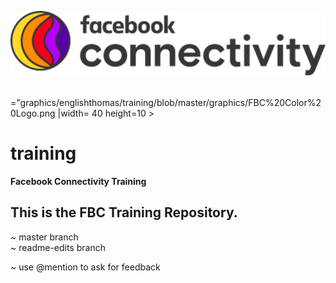 ![FBC Logo](https://github.com/englishthomas/training/blob/master/graphics/FBC%20Color%20Logo.png)

<img src>="graphics/englishthomas/training/blob/master/graphics/FBC%20Color%20Logo.png |width= 40 height=10 >




# training
**Facebook Connectivity Training**

## This is the FBC Training Repository. <br />
~ master branch <br />
~ readme-edits branch <br />

~ use @mention to ask for feedback <br /> 
